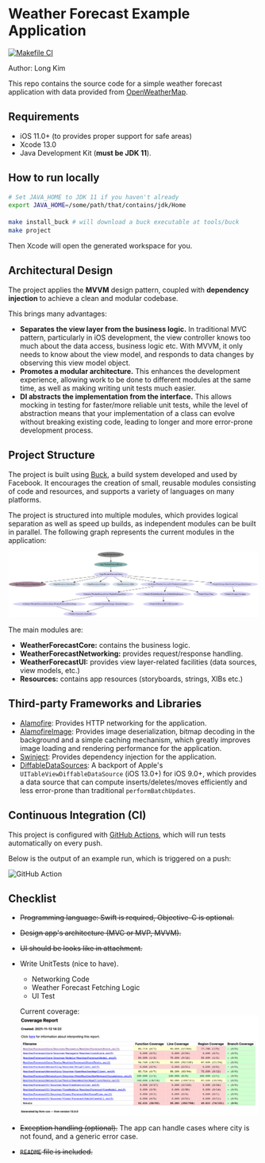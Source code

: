 # Weather Forecast Example Application

[![Makefile CI](https://github.com/longkh158/WeatherForecast/actions/workflows/makefile.yml/badge.svg?branch=master)](https://github.com/longkh158/WeatherForecast/actions/workflows/makefile.yml)

Author: Long Kim

This repo contains the source code for a simple weather forecast application with data provided from [OpenWeatherMap](https://openweathermap.org).

## Requirements

-   iOS 11.0+ (to provides proper support for safe areas)
-   Xcode 13.0
-   Java Development Kit (**must be JDK 11**).

## How to run locally

```bash
# Set JAVA_HOME to JDK 11 if you haven't already
export JAVA_HOME=/some/path/that/contains/jdk/Home

make install_buck # will download a buck executable at tools/buck
make project
```

Then Xcode will open the generated workspace for you.

## Architectural Design

The project applies the **MVVM** design pattern, coupled with **dependency injection** to achieve a clean and modular codebase.

This brings many advantages:

-   **Separates the view layer from the business logic.** In traditional MVC pattern, particularly in iOS development, the view controller knows too much about the data access, business logic etc. With MVVM, it only needs to know about the view model, and responds to data changes by observing this view model object.
-   **Promotes a modular architecture.** This enhances the development experience, allowing work to be done to different modules at the same time, as well as making writing unit tests much easier.
-   **DI abstracts the implementation from the interface.** This allows mocking in testing for faster/more reliable unit tests, while the level of abstraction means that your implementation of a class can evolve without breaking existing code, leading to longer and more error-prone development process.

## Project Structure

The project is built using [Buck](https://buck.build), a build system developed and used by Facebook. It encourages the creation of small, reusable modules consisting of code and resources, and supports a variety of languages on many platforms.

The project is structured into multiple modules, which provides logical separation as well as speed up builds, as independent modules can be built in parallel. The following graph represents the current modules in the application:

![Dependency Graph](docs/deps.png)

The main modules are:

-   **WeatherForecastCore:** contains the business logic.
-   **WeatherForecastNetworking:** provides request/response handling.
-   **WeatherForecastUI:** provides view layer-related facilities (data sources, view models, etc.)
-   **Resources:** contains app resources (storyboards, strings, XIBs etc.)

## Third-party Frameworks and Libraries

-   [Alamofire](https://github.com/Alamofire/Alamofire): Provides HTTP networking for the application.
-   [AlamofireImage](https://github.com/Alamofire/AlamofireImage): Provides image deserialization, bitmap decoding in the background and a simple caching mechanism, which greatly improves image loading and rendering performance for the application.
-   [Swinject](https://github.com/Swinject/Swinject): Provides dependency injection for the application.
-   [DiffableDataSources](https://github.com/ra1028/DiffableDataSources): A backport of Apple's `UITableViewDiffableDataSource` (iOS 13.0+) for iOS 9.0+, which provides a data source that can compute inserts/deletes/moves efficiently and less error-prone than traditional `performBatchUpdates`.

## Continuous Integration (CI)

This project is configured with [GitHub Actions](https://github.com/features/actions), which will run tests automatically on every push.

Below is the output of an example run, which is triggered on a push:

![GitHub Action](https://i.imgur.com/RWId8mP.png)

## Checklist

-   ~~Programming language: Swift is required, Objective-C is optional.~~
-   ~~Design app's architecture (MVC or MVP, MVVM).~~
-   ~~UI should be looks like in attachment.~~
-   Write UnitTests (nice to have).

    -   Networking Code
    -   Weather Forecast Fetching Logic
    -   UI Test

    Current coverage:
    ![Coverage](docs/coverage.png)

-   ~~Exception handling (optional).~~ The app can handle cases where city is not found, and a generic error case.
-   ~~`README` file is included.~~
